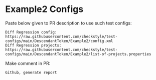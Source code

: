 # Example2 Configs
Paste below given to PR description to use such test configs:
```
Diff Regression config: https://raw.githubusercontent.com/checkstyle/test-configs/main/DescendantToken/Example2/config.xml
Diff Regression projects: https://raw.githubusercontent.com/checkstyle/test-configs/main/DescendantToken/Example2/list-of-projects.properties
```
Make comment in PR:
```
Github, generate report
```
